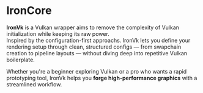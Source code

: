 # IronCore

**IronVk** is a Vulkan wrapper aims to remove the complexity of Vulkan initialization while keeping its raw power.  
Inspired by the configuration-first approachs. IronVk lets you define your rendering setup through clean, structured configs — from swapchain creation to pipeline layouts — without diving deep into repetitive Vulkan boilerplate.

Whether you're a beginner exploring Vulkan or a pro who wants a rapid prototyping tool, IronVk helps you **forge high-performance graphics** with a streamlined workflow.
